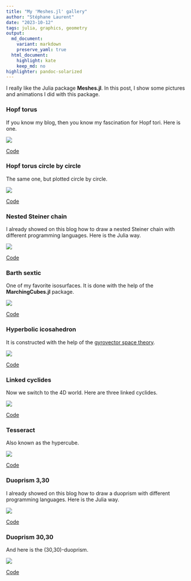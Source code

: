 ```yaml
---
title: "My 'Meshes.jl' gallery"
author: "Stéphane Laurent"
date: "2023-10-12"
tags: julia, graphics, geometry
output:
  md_document:
    variant: markdown
    preserve_yaml: true
  html_document:
    highlight: kate
    keep_md: no
highlighter: pandoc-solarized
---
```


I really like the Julia package **Meshes.jl**. In this post, I show some
pictures and animations I did with this package.

### Hopf torus

If you know my blog, then you know my fascination for Hopf tori. Here is
one.

![](./figures/jl_HopfTorus.gif)

[Code](https://gist.github.com/stla/2e00dbb08079bc41b7eb26544c2608f6)

### Hopf torus circle by circle

The same one, but plotted circle by circle.

![](./figures/jl_HopfTorus_CbyC.png)

[Code](https://gist.github.com/stla/50e904e3a974a801659d495efa565adf)

### Nested Steiner chain

I already showed on this blog how to draw a nested Steiner chain with
different programming languages. Here is the Julia way.

![](./figures/jl_SteinerChain_4-3.gif)

[Code](https://gist.github.com/stla/6d97e31721cec447b3c401bcc2529660)

### Barth sextic

One of my favorite isosurfaces. It is done with the help of the
**MarchingCubes.jl** package.

![](./figures/jl_BarthSextic.gif)

[Code](https://gist.github.com/stla/706af2eaae5419f66765343e3fde06e8)

### Hyperbolic icosahedron

It is constructed with the help of the [gyrovector space
theory](https://laustep.github.io/stlahblog/posts/hyperbolicPolyhedra.html).

![](./figures/jl_gyroIcosahedron.png)

[Code](https://gist.github.com/stla/5a854243fa64290ec8dc0780db29ef34)

### Linked cyclides

Now we switch to the 4D world. Here are three linked cyclides.

![](./figures/jl_LinkedCyclides.png)

[Code](https://gist.github.com/stla/a8f307695118cd9fbea08a8cca7ba49a)

### Tesseract

Also known as the hypercube.

![](./figures/jl_tesseract.gif)

[Code](https://gist.github.com/stla/32426518a9e0b089ec51f4d81b3f2738)

### Duoprism 3,30

I already showed on this blog how to draw a duoprism with different
programming languages. Here is the Julia way.

![](./figures/jl_Duoprism_3-30.gif)

[Code](https://gist.github.com/stla/fa76ff2022b780db881c12f73e40a354#file-duoprism3-jl)

### Duoprism 30,30

And here is the (30,30)-duoprism.

![](./figures/jl_Duoprism_30-30.gif)

[Code](https://gist.github.com/stla/fa76ff2022b780db881c12f73e40a354#file-duoprism3-jl)
